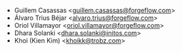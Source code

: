 - Guillem Casassas \<<guillem.casassas@forgeflow.com>\>
- Álvaro Trius Béjar \<<alvaro.trius@forgeflow.com>\>
- Oriol Villamayor \<<oriol.villamayor@forgeflow.com>\>
- Dhara Solanki \<<dhara.solanki@initos.com>\>
- Khoi (Kien Kim) \<<khoikk@trobz.com>\>

